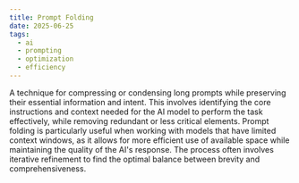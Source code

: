 ```yaml
---
title: Prompt Folding
date: 2025-06-25
tags:
  - ai
  - prompting
  - optimization
  - efficiency
---
```


A technique for compressing or condensing long prompts while preserving their essential information and intent. This involves identifying the core instructions and context needed for the AI model to perform the task effectively, while removing redundant or less critical elements. Prompt folding is particularly useful when working with models that have limited context windows, as it allows for more efficient use of available space while maintaining the quality of the AI's response. The process often involves iterative refinement to find the optimal balance between brevity and comprehensiveness.